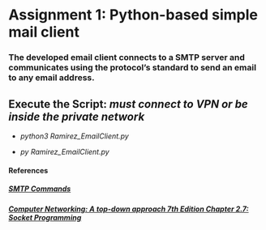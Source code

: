 # Assignment 1: Python-based simple mail client

### The developed email client connects to a SMTP server and communicates using the protocol’s standard to send an email to any email address.

## Execute the Script: _must connect to VPN or be inside the private network_
* _python3 Ramirez_EmailClient.py_

* _py Ramirez_EmailClient.py_
#### References
##### [SMTP Commands](https://www.samlogic.net/articles/smtp-commands-reference.htm)

##### [Computer Networking: A top-down approach 7th Edition Chapter 2.7: Socket Programming ](https://www.amazon.com/Computer-Networking-Top-Down-Approach-7th/dp/0133594149)
